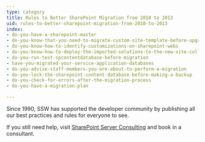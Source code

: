 ```yaml
---
type: category
title: Rules to Better SharePoint Migration from 2010 to 2013
uid: rules-to-better-sharepoint-migration-from-2010-to-2013
index:
- do-you-have-a-sharepoint-master
- do-you-know-that-you-need-to-migrate-custom-site-template-before-upgrade-to-sharepoint-2013-ui
- do-you-know-how-to-identify-customizations-on-sharepoint-webs
- do-you-know-how-to-deploy-the-imported-solutions-to-the-new-site-collection
- do-you-run-test-spcontentdatabase-before-migration
- have-you-migrated-your-service-application-databases
- do-you-advise-staff-members-you-are-about-to-perform-a-migration
- do-you-lock-the-sharepoint-content-database-before-making-a-backup
- do-you-check-for-errors-after-the-migration-process
- do-you-have-a-migration-plan

---
```

​Since 1990, SSW has supported the developer community by publishing all our best practices and rules for everyone to see. ​

If you still need help, visit [SharePoint Server ​Consulting​](http&#58;//www.ssw.com.au/ssw/Consulting/SharePoint.aspx) and book in a consultant.

